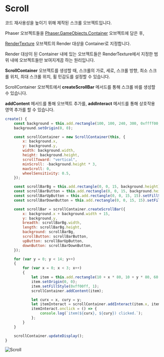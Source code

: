 # Scroll

코드 재사용성을 높이기 위해 제작된 스크롤 오브젝트입니다.

Phaser 오브젝트들을 [Phaser.GameObjects.Container](https://photonstorm.github.io/phaser3-docs/Phaser.GameObjects.Container.html) 오브젝트에 담은 후,

[RenderTexture](https://photonstorm.github.io/phaser3-docs/Phaser.GameObjects.RenderTexture.html) 오브젝트의 Render 대상을 Container로 지정합니다.

Render 대상이 된 Container 내에 있는 오브젝트들은 RenderTexture에서 지정한 범위 내에 오브젝트들만 보여지게끔 하는 원리입니다.

__ScrollContainer__ 오브젝트를 생성할 때, 스크롤의 가로, 세로, 스크롤 방향, 최소 스크롤 위치, 최대 스크롤 위치, 휠 민감도를 설정할 수 있습니다.

ScrollContainer 오브젝트에서 __createScrollBar__ 메서드를 통해 스크롤 바를 생성할 수 있습니다.

__addContent__ 메서드를 통해 오브젝트 추가를, __addInteract__ 메서드를 통해 상호작용 영역 추가를 할 수 있습니다.

```javascript
create() {
    const background = this.add.rectangle(100, 100, 240, 300, 0xffff00, 0.5);
    background.setOrigin(0, 0);

    const scrollContainer = new ScrollContainer(this, {
        x: background.x,
        y: background.y,
        width: background.width,
        height: background.height,
        scrollToward: "vertical",
        minScroll: -background.height * 3,
        maxScroll: 0,
        wheelSensitivity: 0.5,
    });

    const scrollBarBg = this.add.rectangle(0, 0, 15, background.height).setFillStyle(0x0000ff, 0.5);
    const scrollBarButton = this.add.rectangle(0, 0, 15, background.height - 60).setFillStyle(0x0000ff, 1);
    const scrollBarUpButton = this.add.rectangle(0, 0, 15, 15).setFillStyle(0x00ff00, 1);
    const scrollBarDownButton = this.add.rectangle(0, 0, 15, 15).setFillStyle(0xff0000, 1);

    const scrollBar = scrollContainer.createScrollBar({
        x: background.x + background.width + 15,
        y: background.y,
        breadth: scrollBarBg.width,
        length: scrollBarBg.height,
        background: scrollBarBg,
        scrollButton: scrollBarButton,
        upButton: scrollBarUpButton,
        downButton: scrollBarDownButton,
    });

    for (var y = 0; y < 14; y++)
    {
        for (var x = 0; x < 3; x++)
        {
            let item = this.add.rectangle(10 + x * 80, 10 + y * 80, 60, 60);
            item.setOrigin(0, 0);
            item.setFillStyle(0xff00ff, 1);
            scrollContainer.addContent(item);

            let curx = x, cury = y;
            let itemInteract = scrollContainer.addInteract(item.x, item.y, item.width, item.height);
            itemInteract.onclick = () => {
                console.log(`item(${curx}, ${cury}) clicked.`);
            };
        }
    }

    scrollContainer.updateDisplay();
}
```

![Scroll](https://user-images.githubusercontent.com/127966719/226853879-3807ec89-f1a6-4c62-b858-478018e8807a.gif)

